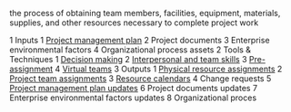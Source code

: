 the process of obtaining team members, facilities, equipment, materials, supplies, and other 
resources necessary to complete project work

1 Inputs
  1 [Project management plan](https://github.com/harpreetsinghbajaj/blog/blob/master/management/PMP/PMBOK6/Documents/Project%20Management%20Plan/README.md)
  2 Project documents
  3 Enterprise environmental factors
  4 Organizational process assets
2 Tools & Techniques
  1 [Decision making](https://github.com/harpreetsinghbajaj/blog/blob/master/management/PMP/PMBOK6/Tools%20%26%20Techniques/Decision%20making/README.md) 
  2 [Interpersonal and team skills](https://github.com/harpreetsinghbajaj/blog/blob/master/management/PMP/PMBOK6/Tools%20%26%20Techniques/Interpersonal%20and%20team%20skills/README.md)
  3 [Pre-assignment](https://github.com/harpreetsinghbajaj/blog/blob/master/management/PMP/PMBOK6/Tools%20%26%20Techniques/Pre-assignment/README.md)
  4 [Virtual teams](https://github.com/harpreetsinghbajaj/blog/blob/master/management/PMP/PMBOK6/Tools%20%26%20Techniques/Virtual%20teams/README.md)
3 Outputs
  1 [Physical resource assignments](https://github.com/harpreetsinghbajaj/blog/blob/master/management/PMP/PMBOK6/Documents/Physical%20resource%20assignments/README.md)
  2 [Project team assignments](https://github.com/harpreetsinghbajaj/blog/blob/master/management/PMP/PMBOK6/Documents/Project%20team%20assignments/README.md) 
  3 [Resource calendars](https://github.com/harpreetsinghbajaj/blog/blob/master/management/PMP/PMBOK6/Documents/Resource%20calendars/README.md)
  4 Change requests 
  5 [Project management plan updates](https://github.com/harpreetsinghbajaj/blog/tree/master/management/PMP/PMBOK6/Documents/Project%20Management%20Plan#readme) 
  6 Project documents updates
  7 Enterprise environmental factors updates
  8 Organizational proces
